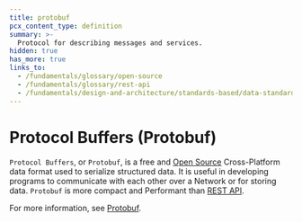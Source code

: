```yaml
---
title: protobuf
pcx_content_type: definition
summary: >-
  Protocol for describing messages and services.
hidden: true
has_more: true
links_to:
  - /fundamentals/glossary/open-source
  - /fundamentals/glossary/rest-api
  - /fundamentals/design-and-architecture/standards-based/data-standards/protobuf
---
```


# Protocol Buffers (Protobuf)

`Protocol Buffers`, or `Protobuf`, is a free and [Open Source](/fundamentals/glossary/open-source) Cross-Platform data format used to serialize structured data. It is useful in developing programs to communicate with each other over a Network or for storing data. `Protobuf` is more compact and Performant than [REST API](/fundamentals/glossary/rest-api).

For more information, see [Protobuf](/fundamentals/design-and-architecture/standards-based/data-standards/protobuf).
